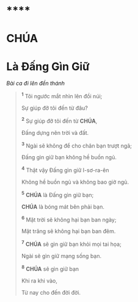 # 

# ****

# CHÚA

# Là Đấng Gìn Giữ
*Bài ca đi lên đền thánh*

> <sup><b>1</b></sup> Tôi ngước mắt nhìn lên đồi núi;
>
> Sự giúp đỡ tôi đến từ đâu?
>
> <sup><b>2</b></sup> Sự giúp đỡ tôi đến từ **CHÚA**,
>
> Đấng dựng nên trời và đất.
>
> <sup><b>3</b></sup> Ngài sẽ không để cho chân bạn trượt ngã;
>
> Đấng gìn giữ bạn không hề buồn ngủ.
>
> <sup><b>4</b></sup> Thật vậy Đấng gìn giữ I-sơ-ra-ên
>
> Không hề buồn ngủ và không bao giờ ngủ.
>
> <sup><b>5</b></sup> **CHÚA** là Đấng gìn giữ bạn;
>
> **CHÚA** là bóng mát bên phải bạn.
>
> <sup><b>6</b></sup> Mặt trời sẽ không hại bạn ban ngày;
>
> Mặt trăng sẽ không hại bạn ban đêm.
>
> <sup><b>7</b></sup> **CHÚA** sẽ gìn giữ bạn khỏi mọi tai họa;
>
> Ngài sẽ gìn giữ mạng sống bạn.
>
> <sup><b>8</b></sup> **CHÚA** sẽ gìn giữ bạn
>
> Khi ra khi vào,
>
> Từ nay cho đến đời đời.